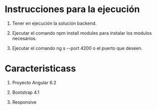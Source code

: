 # Instrucciones para la ejecución

1) Tener en ejecución la solución backend.

2) Ejecutar el comando npm install modules para instalar los modulos necesarios.

3) Ejecutar el comando ng s --port 4200  o el puerto que deseen.

# Caracteristicass

1) Proyecto Angular 6.2

2) Bootstrap 4.1

3) Responsive
